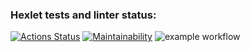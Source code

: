 ### Hexlet tests and linter status:
[![Actions Status](https://github.com/zxvfc/java-project-lvl1/workflows/hexlet-check/badge.svg)](https://github.com/zxvfc/java-project-lvl1/actions)
[![Maintainability](https://api.codeclimate.com/v1/badges/a99a88d28ad37a79dbf6/maintainability)](https://codeclimate.com/github/codeclimate/codeclimate/maintainability)
![example workflow](https://github.com/github/docs/actions/workflows/main.yml/badge.svg)
